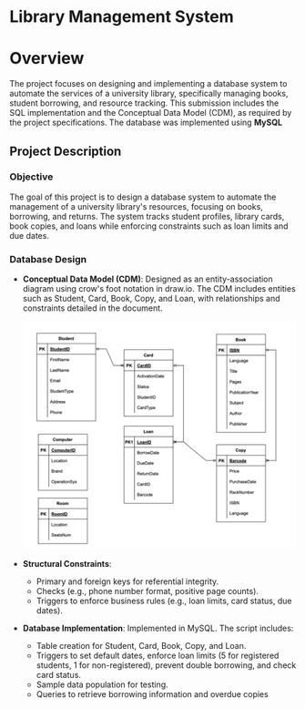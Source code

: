 # Library Management System

# Overview

The project focuses on designing and implementing a database system to automate the services of a university library, specifically managing books, student borrowing, and resource tracking. This submission includes the SQL implementation and the Conceptual Data Model (CDM), as required by the project specifications. The database was implemented using **MySQL**

## Project Description

### Objective

The goal of this project is to design a database system to automate the management of a university library's resources, focusing on books, borrowing, and returns. The system tracks student profiles, library cards, book copies, and loans while enforcing constraints such as loan limits and due dates.

### Database Design

- **Conceptual Data Model (CDM)**: Designed as an entity-association diagram using crow's foot notation in draw.io. The CDM includes entities such as Student, Card, Book, Copy, and Loan, with relationships and constraints detailed in the document.

  [![CDM Diagram](results/cdm.png)](https://github.com/zhexinrao/library-management-system/blob/main/results/cdm.png)

- **Structural Constraints**:

  - Primary and foreign keys for referential integrity.
  - Checks (e.g., phone number format, positive page counts).
  - Triggers to enforce business rules (e.g., loan limits, card status, due dates).

- **Database Implementation**: Implemented in MySQL. The script includes:

  - Table creation for Student, Card, Book, Copy, and Loan.
  - Triggers to set default dates, enforce loan limits (5 for registered students, 1 for non-registered), prevent double borrowing, and check card status.
  - Sample data population for testing.
  - Queries to retrieve borrowing information and overdue copies